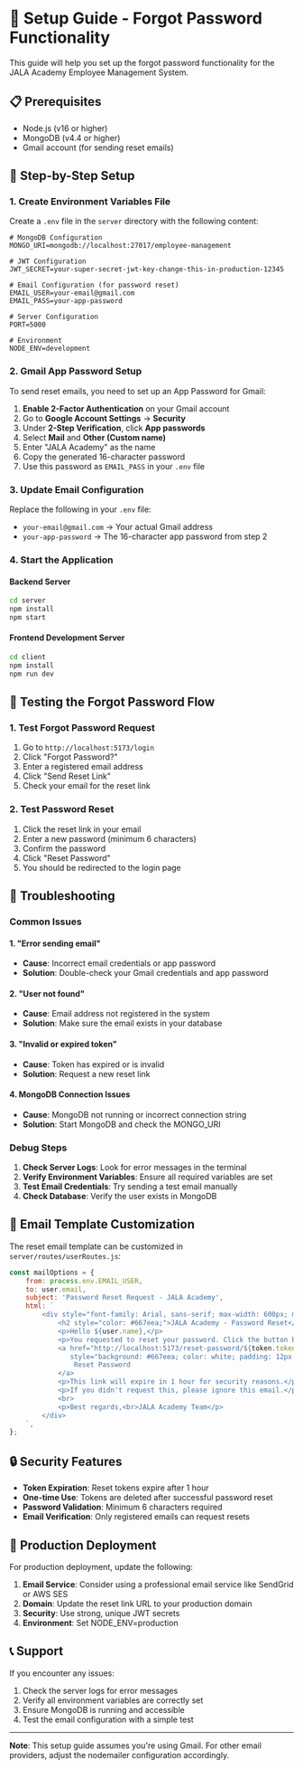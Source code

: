 # 🔧 Setup Guide - Forgot Password Functionality

This guide will help you set up the forgot password functionality for the JALA Academy Employee Management System.

## 📋 Prerequisites

- Node.js (v16 or higher)
- MongoDB (v4.4 or higher)
- Gmail account (for sending reset emails)

## 🚀 Step-by-Step Setup

### 1. Create Environment Variables File

Create a `.env` file in the `server` directory with the following content:

```env
# MongoDB Configuration
MONGO_URI=mongodb://localhost:27017/employee-management

# JWT Configuration
JWT_SECRET=your-super-secret-jwt-key-change-this-in-production-12345

# Email Configuration (for password reset)
EMAIL_USER=your-email@gmail.com
EMAIL_PASS=your-app-password

# Server Configuration
PORT=5000

# Environment
NODE_ENV=development
```

### 2. Gmail App Password Setup

To send reset emails, you need to set up an App Password for Gmail:

1. **Enable 2-Factor Authentication** on your Gmail account
2. Go to **Google Account Settings** → **Security**
3. Under **2-Step Verification**, click **App passwords**
4. Select **Mail** and **Other (Custom name)**
5. Enter "JALA Academy" as the name
6. Copy the generated 16-character password
7. Use this password as `EMAIL_PASS` in your `.env` file

### 3. Update Email Configuration

Replace the following in your `.env` file:
- `your-email@gmail.com` → Your actual Gmail address
- `your-app-password` → The 16-character app password from step 2

### 4. Start the Application

#### Backend Server
```bash
cd server
npm install
npm start
```

#### Frontend Development Server
```bash
cd client
npm install
npm run dev
```

## 🧪 Testing the Forgot Password Flow

### 1. Test Forgot Password Request
1. Go to `http://localhost:5173/login`
2. Click "Forgot Password?"
3. Enter a registered email address
4. Click "Send Reset Link"
5. Check your email for the reset link

### 2. Test Password Reset
1. Click the reset link in your email
2. Enter a new password (minimum 6 characters)
3. Confirm the password
4. Click "Reset Password"
5. You should be redirected to the login page

## 🔧 Troubleshooting

### Common Issues

#### 1. "Error sending email"
- **Cause**: Incorrect email credentials or app password
- **Solution**: Double-check your Gmail credentials and app password

#### 2. "User not found"
- **Cause**: Email address not registered in the system
- **Solution**: Make sure the email exists in your database

#### 3. "Invalid or expired token"
- **Cause**: Token has expired or is invalid
- **Solution**: Request a new reset link

#### 4. MongoDB Connection Issues
- **Cause**: MongoDB not running or incorrect connection string
- **Solution**: Start MongoDB and check the MONGO_URI

### Debug Steps

1. **Check Server Logs**: Look for error messages in the terminal
2. **Verify Environment Variables**: Ensure all required variables are set
3. **Test Email Credentials**: Try sending a test email manually
4. **Check Database**: Verify the user exists in MongoDB

## 📧 Email Template Customization

The reset email template can be customized in `server/routes/userRoutes.js`:

```javascript
const mailOptions = {
    from: process.env.EMAIL_USER,
    to: user.email,
    subject: 'Password Reset Request - JALA Academy',
    html: `
        <div style="font-family: Arial, sans-serif; max-width: 600px; margin: 0 auto;">
            <h2 style="color: #667eea;">JALA Academy - Password Reset</h2>
            <p>Hello ${user.name},</p>
            <p>You requested to reset your password. Click the button below to create a new password:</p>
            <a href="http://localhost:5173/reset-password/${token.token}" 
               style="background: #667eea; color: white; padding: 12px 24px; text-decoration: none; border-radius: 6px; display: inline-block;">
                Reset Password
            </a>
            <p>This link will expire in 1 hour for security reasons.</p>
            <p>If you didn't request this, please ignore this email.</p>
            <br>
            <p>Best regards,<br>JALA Academy Team</p>
        </div>
    `,
};
```

## 🔒 Security Features

- **Token Expiration**: Reset tokens expire after 1 hour
- **One-time Use**: Tokens are deleted after successful password reset
- **Password Validation**: Minimum 6 characters required
- **Email Verification**: Only registered emails can request resets

## 🚀 Production Deployment

For production deployment, update the following:

1. **Email Service**: Consider using a professional email service like SendGrid or AWS SES
2. **Domain**: Update the reset link URL to your production domain
3. **Security**: Use strong, unique JWT secrets
4. **Environment**: Set NODE_ENV=production

## 📞 Support

If you encounter any issues:

1. Check the server logs for error messages
2. Verify all environment variables are correctly set
3. Ensure MongoDB is running and accessible
4. Test the email configuration with a simple test

---

**Note**: This setup guide assumes you're using Gmail. For other email providers, adjust the nodemailer configuration accordingly.
